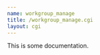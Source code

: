 ```yaml
---
name: workgroup_manage
title: /workgroup_manage.cgi
layout: cgi
---
```

This is some documentation.

